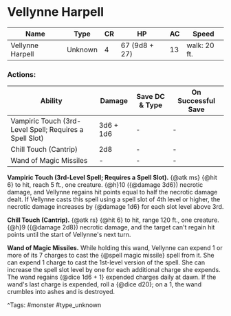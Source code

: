 # Vellynne Harpell

| Name | Type | CR | HP | AC | Speed |
|------|------|----|----|----|-------|
| Vellynne Harpell | Unknown | 4 | 67 (9d8 + 27) | 13 | walk: 20 ft. |

### Actions:

| Ability | Damage | Save DC & Type | On Successful Save |
|---------|--------|----------------|--------------------|
| Vampiric Touch (3rd-Level Spell; Requires a Spell Slot) | 3d6 + 1d6 | - | - |
| Chill Touch (Cantrip) | 2d8 | - | - |
| Wand of Magic Missiles | - | - | - |


**Vampiric Touch (3rd-Level Spell; Requires a Spell Slot).** {@atk ms} {@hit 6} to hit, reach 5 ft., one creature. {@h}10 ({@damage 3d6}) necrotic damage, and Vellynne regains hit points equal to half the necrotic damage dealt. If Vellynne casts this spell using a spell slot of 4th level or higher, the necrotic damage increases by {@damage 1d6} for each slot level above 3rd.

**Chill Touch (Cantrip).** {@atk rs} {@hit 6} to hit, range 120 ft., one creature. {@h}9 ({@damage 2d8}) necrotic damage, and the target can't regain hit points until the start of Vellynne's next turn.

**Wand of Magic Missiles.** While holding this wand, Vellynne can expend 1 or more of its 7 charges to cast the {@spell magic missile} spell from it. She can expend 1 charge to cast the 1st-level version of the spell. She can increase the spell slot level by one for each additional charge she expends. The wand regains {@dice 1d6 + 1} expended charges daily at dawn. If the wand's last charge is expended, roll a {@dice d20}; on a 1, the wand crumbles into ashes and is destroyed.

^Tags: #monster #type_unknown